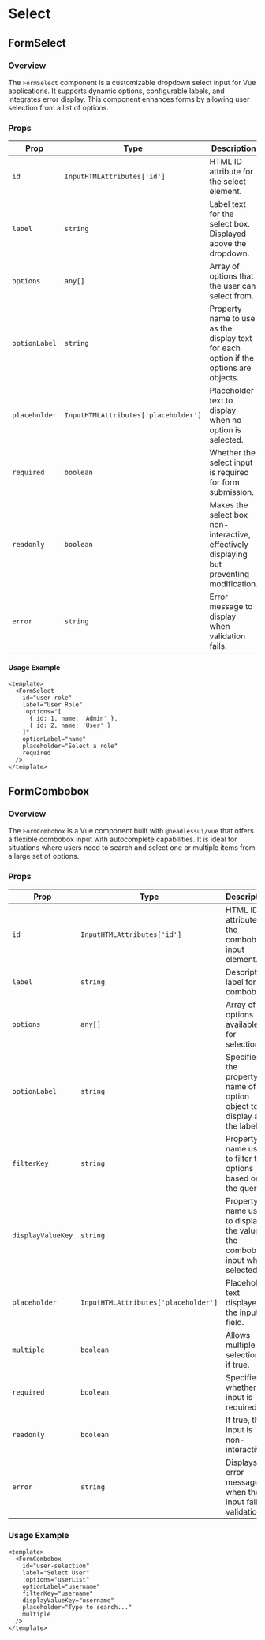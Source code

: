 # Select

## FormSelect

### Overview

The `FormSelect` component is a customizable dropdown select input for Vue applications. It supports dynamic options, configurable labels, and integrates error display. This component enhances forms by allowing user selection from a list of options.

### Props

| Prop          | Type                                 | Description                                                                               |
| ------------- | ------------------------------------ | ----------------------------------------------------------------------------------------- |
| `id`          | `InputHTMLAttributes['id']`          | HTML ID attribute for the select element.                                                 |
| `label`       | `string`                             | Label text for the select box. Displayed above the dropdown.                              |
| `options`     | `any[]`                              | Array of options that the user can select from.                                           |
| `optionLabel` | `string`                             | Property name to use as the display text for each option if the options are objects.      |
| `placeholder` | `InputHTMLAttributes['placeholder']` | Placeholder text to display when no option is selected.                                   |
| `required`    | `boolean`                            | Whether the select input is required for form submission.                                 |
| `readonly`    | `boolean`                            | Makes the select box non-interactive, effectively displaying but preventing modification. |
| `error`       | `string`                             | Error message to display when validation fails.                                           |

#### Usage Example

```vue
<template>
  <FormSelect
    id="user-role"
    label="User Role"
    :options="[
      { id: 1, name: 'Admin' },
      { id: 2, name: 'User' }
    ]"
    optionLabel="name"
    placeholder="Select a role"
    required
  />
</template>
```

## FormCombobox

### Overview

The `FormCombobox` is a Vue component built with `@headlessui/vue` that offers a flexible combobox input with autocomplete capabilities. It is ideal for situations where users need to search and select one or multiple items from a large set of options.

### Props

| Prop              | Type                                 | Description                                                                  |
| ----------------- | ------------------------------------ | ---------------------------------------------------------------------------- |
| `id`              | `InputHTMLAttributes['id']`          | HTML ID attribute for the combobox input element.                            |
| `label`           | `string`                             | Descriptive label for the combobox.                                          |
| `options`         | `any[]`                              | Array of options available for selection.                                    |
| `optionLabel`     | `string`                             | Specifies the property name of the option object to display as the label.    |
| `filterKey`       | `string`                             | Property name used to filter the options based on the query.                 |
| `displayValueKey` | `string`                             | Property name used to display the value in the combobox input when selected. |
| `placeholder`     | `InputHTMLAttributes['placeholder']` | Placeholder text displayed in the input field.                               |
| `multiple`        | `boolean`                            | Allows multiple selections if true.                                          |
| `required`        | `boolean`                            | Specifies whether the input is required.                                     |
| `readonly`        | `boolean`                            | If true, the input is non-interactive.                                       |
| `error`           | `string`                             | Displays an error message when the input fails validation.                   |

### Usage Example

```vue
<template>
  <FormCombobox
    id="user-selection"
    label="Select User"
    :options="userList"
    optionLabel="username"
    filterKey="username"
    displayValueKey="username"
    placeholder="Type to search..."
    multiple
  />
</template>
```
